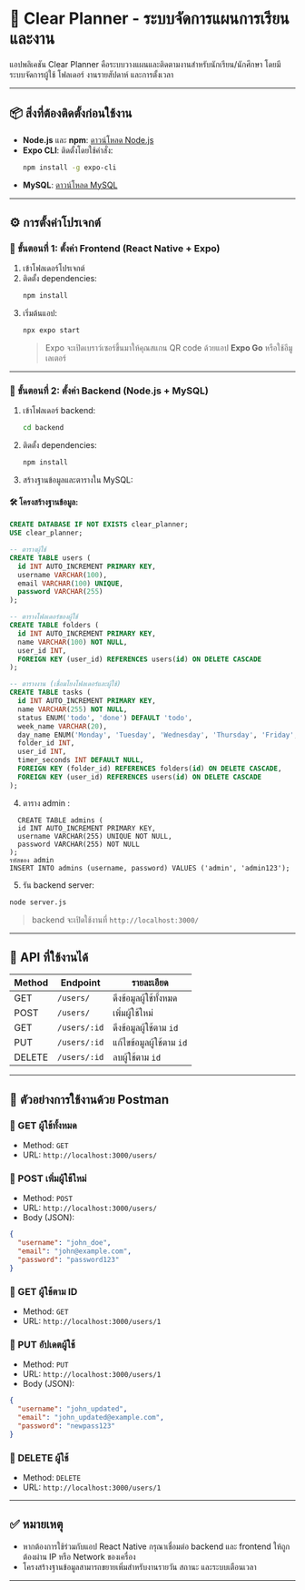 ﻿# 📘 Clear Planner - ระบบจัดการแผนการเรียนและงาน

แอปพลิเคชัน Clear Planner คือระบบวางแผนและติดตามงานสำหรับนักเรียน/นักศึกษา โดยมีระบบจัดการผู้ใช้ โฟลเดอร์ งานรายสัปดาห์ และการตั้งเวลา

---

## 📦 สิ่งที่ต้องติดตั้งก่อนใช้งาน

- **Node.js** และ **npm**: [ดาวน์โหลด Node.js](https://nodejs.org/)
- **Expo CLI**: ติดตั้งโดยใช้คำสั่ง:
  ```bash
  npm install -g expo-cli
  ```
- **MySQL**: [ดาวน์โหลด MySQL](https://dev.mysql.com/downloads/installer/)

---

## ⚙️ การตั้งค่าโปรเจกต์

### 🔹 ขั้นตอนที่ 1: ตั้งค่า Frontend (React Native + Expo)

1. เข้าโฟลเดอร์โปรเจกต์
2. ติดตั้ง dependencies:
   ```bash
   npm install
   ```
3. เริ่มต้นแอป:
   ```bash
   npx expo start
   ```
   > Expo จะเปิดเบราว์เซอร์ขึ้นมาให้คุณสแกน QR code ด้วยแอป **Expo Go** หรือใช้อีมูเลเตอร์

---

### 🔸 ขั้นตอนที่ 2: ตั้งค่า Backend (Node.js + MySQL)

1. เข้าโฟลเดอร์ backend:
   ```bash
   cd backend
   ```
2. ติดตั้ง dependencies:
   ```bash
   npm install
   ```
3. สร้างฐานข้อมูลและตารางใน MySQL:

#### 🛠️ โครงสร้างฐานข้อมูล:
```sql
CREATE DATABASE IF NOT EXISTS clear_planner;
USE clear_planner;

-- ตารางผู้ใช้
CREATE TABLE users (
  id INT AUTO_INCREMENT PRIMARY KEY,
  username VARCHAR(100),
  email VARCHAR(100) UNIQUE,
  password VARCHAR(255)
);

-- ตารางโฟลเดอร์ของผู้ใช้
CREATE TABLE folders (
  id INT AUTO_INCREMENT PRIMARY KEY,
  name VARCHAR(100) NOT NULL,
  user_id INT,
  FOREIGN KEY (user_id) REFERENCES users(id) ON DELETE CASCADE
);

-- ตารางงาน (เชื่อมโยงโฟลเดอร์และผู้ใช้)
CREATE TABLE tasks (
  id INT AUTO_INCREMENT PRIMARY KEY,
  name VARCHAR(255) NOT NULL,
  status ENUM('todo', 'done') DEFAULT 'todo',
  week_name VARCHAR(20),
  day_name ENUM('Monday', 'Tuesday', 'Wednesday', 'Thursday', 'Friday', 'Saturday', 'Sunday'),
  folder_id INT,
  user_id INT,
  timer_seconds INT DEFAULT NULL,
  FOREIGN KEY (folder_id) REFERENCES folders(id) ON DELETE CASCADE,
  FOREIGN KEY (user_id) REFERENCES users(id) ON DELETE CASCADE
);
```

4. ตาราง admin :
```
  CREATE TABLE admins (
  id INT AUTO_INCREMENT PRIMARY KEY,
  username VARCHAR(255) UNIQUE NOT NULL,
  password VARCHAR(255) NOT NULL
);
รหัสของ admin
INSERT INTO admins (username, password) VALUES ('admin', 'admin123');

```
5. รัน backend server:
```bash
node server.js
```
> backend จะเปิดใช้งานที่ `http://localhost:3000/`

---

## 📡 API ที่ใช้งานได้

| Method | Endpoint           | รายละเอียด                      |
|--------|--------------------|-------------------------------|
| GET    | `/users/`          | ดึงข้อมูลผู้ใช้ทั้งหมด         |
| POST   | `/users/`          | เพิ่มผู้ใช้ใหม่                 |
| GET    | `/users/:id`       | ดึงข้อมูลผู้ใช้ตาม `id`        |
| PUT    | `/users/:id`       | แก้ไขข้อมูลผู้ใช้ตาม `id`      |
| DELETE | `/users/:id`       | ลบผู้ใช้ตาม `id`               |

---

## 📮 ตัวอย่างการใช้งานด้วย Postman

### 🔹 GET ผู้ใช้ทั้งหมด
- Method: `GET`
- URL: `http://localhost:3000/users/`

### 🔹 POST เพิ่มผู้ใช้ใหม่
- Method: `POST`
- URL: `http://localhost:3000/users/`
- Body (JSON):
```json
{
  "username": "john_doe",
  "email": "john@example.com",
  "password": "password123"
}
```

### 🔹 GET ผู้ใช้ตาม ID
- Method: `GET`
- URL: `http://localhost:3000/users/1`

### 🔹 PUT อัปเดตผู้ใช้
- Method: `PUT`
- URL: `http://localhost:3000/users/1`
- Body (JSON):
```json
{
  "username": "john_updated",
  "email": "john_updated@example.com",
  "password": "newpass123"
}
```

### 🔹 DELETE ผู้ใช้
- Method: `DELETE`
- URL: `http://localhost:3000/users/1`

---

## ✅ หมายเหตุ

- หากต้องการใช้ร่วมกับแอป React Native กรุณาเชื่อมต่อ backend และ frontend ให้ถูกต้องผ่าน IP หรือ Network ของเครื่อง
- โครงสร้างฐานข้อมูลสามารถขยายเพิ่มสำหรับงานรายวัน สถานะ และระบบเตือนเวลา

---
